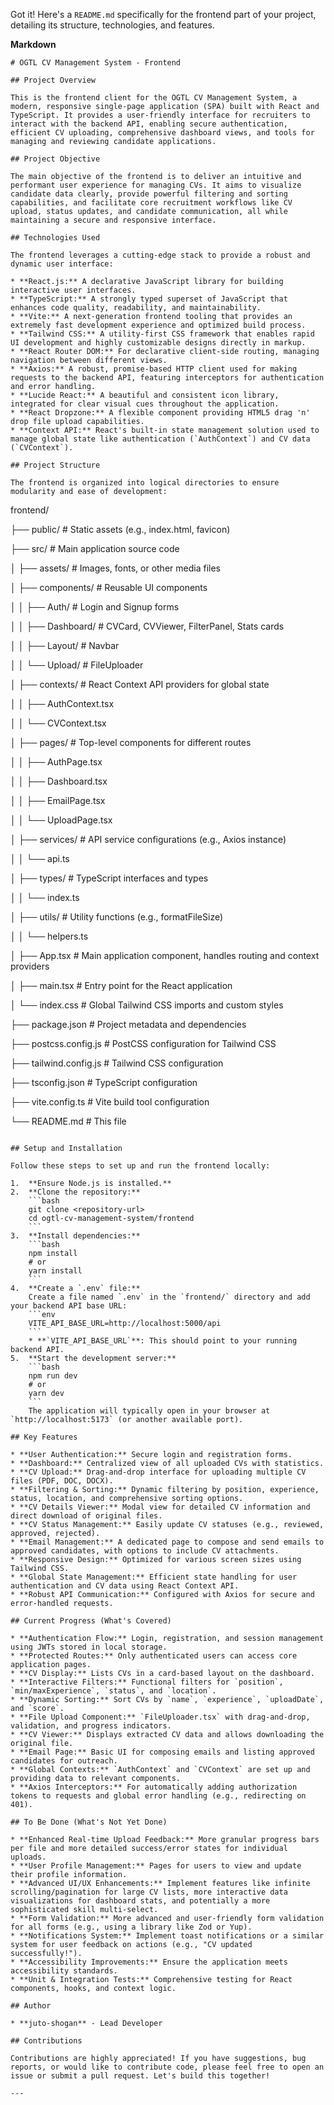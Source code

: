 Got it! Here's a `README.md` specifically for the frontend part of your project, detailing its structure, technologies, and features.

**Markdown**

```
# OGTL CV Management System - Frontend

## Project Overview

This is the frontend client for the OGTL CV Management System, a modern, responsive single-page application (SPA) built with React and TypeScript. It provides a user-friendly interface for recruiters to interact with the backend API, enabling secure authentication, efficient CV uploading, comprehensive dashboard views, and tools for managing and reviewing candidate applications.

## Project Objective

The main objective of the frontend is to deliver an intuitive and performant user experience for managing CVs. It aims to visualize candidate data clearly, provide powerful filtering and sorting capabilities, and facilitate core recruitment workflows like CV upload, status updates, and candidate communication, all while maintaining a secure and responsive interface.

## Technologies Used

The frontend leverages a cutting-edge stack to provide a robust and dynamic user interface:

* **React.js:** A declarative JavaScript library for building interactive user interfaces.
* **TypeScript:** A strongly typed superset of JavaScript that enhances code quality, readability, and maintainability.
* **Vite:** A next-generation frontend tooling that provides an extremely fast development experience and optimized build process.
* **Tailwind CSS:** A utility-first CSS framework that enables rapid UI development and highly customizable designs directly in markup.
* **React Router DOM:** For declarative client-side routing, managing navigation between different views.
* **Axios:** A robust, promise-based HTTP client used for making requests to the backend API, featuring interceptors for authentication and error handling.
* **Lucide React:** A beautiful and consistent icon library, integrated for clear visual cues throughout the application.
* **React Dropzone:** A flexible component providing HTML5 drag 'n' drop file upload capabilities.
* **Context API:** React's built-in state management solution used to manage global state like authentication (`AuthContext`) and CV data (`CVContext`).

## Project Structure

The frontend is organized into logical directories to ensure modularity and ease of development:

```

frontend/

├── public/                # Static assets (e.g., index.html, favicon)

├── src/                   # Main application source code

│   ├── assets/            # Images, fonts, or other media files

│   ├── components/        # Reusable UI components

│   │   ├── Auth/          # Login and Signup forms

│   │   ├── Dashboard/     # CVCard, CVViewer, FilterPanel, Stats cards

│   │   ├── Layout/        # Navbar

│   │   └── Upload/        # FileUploader

│   ├── contexts/          # React Context API providers for global state

│   │   ├── AuthContext.tsx

│   │   └── CVContext.tsx

│   ├── pages/             # Top-level components for different routes

│   │   ├── AuthPage.tsx

│   │   ├── Dashboard.tsx

│   │   ├── EmailPage.tsx

│   │   └── UploadPage.tsx

│   ├── services/          # API service configurations (e.g., Axios instance)

│   │   └── api.ts

│   ├── types/             # TypeScript interfaces and types

│   │   └── index.ts

│   ├── utils/             # Utility functions (e.g., formatFileSize)

│   │   └── helpers.ts

│   ├── App.tsx            # Main application component, handles routing and context providers

│   ├── main.tsx           # Entry point for the React application

│   └── index.css          # Global Tailwind CSS imports and custom styles

├── package.json           # Project metadata and dependencies

├── postcss.config.js      # PostCSS configuration for Tailwind CSS

├── tailwind.config.js     # Tailwind CSS configuration

├── tsconfig.json          # TypeScript configuration

├── vite.config.ts         # Vite build tool configuration

└── README.md              # This file

```

## Setup and Installation

Follow these steps to set up and run the frontend locally:

1.  **Ensure Node.js is installed.**
2.  **Clone the repository:**
    ```bash
    git clone <repository-url>
    cd ogtl-cv-management-system/frontend
    ```
3.  **Install dependencies:**
    ```bash
    npm install
    # or
    yarn install
    ```
4.  **Create a `.env` file:**
    Create a file named `.env` in the `frontend/` directory and add your backend API base URL:
    ```env
    VITE_API_BASE_URL=http://localhost:5000/api
    ```
    * **`VITE_API_BASE_URL`**: This should point to your running backend API.
5.  **Start the development server:**
    ```bash
    npm run dev
    # or
    yarn dev
    ```
    The application will typically open in your browser at `http://localhost:5173` (or another available port).

## Key Features

* **User Authentication:** Secure login and registration forms.
* **Dashboard:** Centralized view of all uploaded CVs with statistics.
* **CV Upload:** Drag-and-drop interface for uploading multiple CV files (PDF, DOC, DOCX).
* **Filtering & Sorting:** Dynamic filtering by position, experience, status, location, and comprehensive sorting options.
* **CV Details Viewer:** Modal view for detailed CV information and direct download of original files.
* **CV Status Management:** Easily update CV statuses (e.g., reviewed, approved, rejected).
* **Email Management:** A dedicated page to compose and send emails to approved candidates, with options to include CV attachments.
* **Responsive Design:** Optimized for various screen sizes using Tailwind CSS.
* **Global State Management:** Efficient state handling for user authentication and CV data using React Context API.
* **Robust API Communication:** Configured with Axios for secure and error-handled requests.

## Current Progress (What's Covered)

* **Authentication Flow:** Login, registration, and session management using JWTs stored in local storage.
* **Protected Routes:** Only authenticated users can access core application pages.
* **CV Display:** Lists CVs in a card-based layout on the dashboard.
* **Interactive Filters:** Functional filters for `position`, `min/maxExperience`, `status`, and `location`.
* **Dynamic Sorting:** Sort CVs by `name`, `experience`, `uploadDate`, and `score`.
* **File Upload Component:** `FileUploader.tsx` with drag-and-drop, validation, and progress indicators.
* **CV Viewer:** Displays extracted CV data and allows downloading the original file.
* **Email Page:** Basic UI for composing emails and listing approved candidates for outreach.
* **Global Contexts:** `AuthContext` and `CVContext` are set up and providing data to relevant components.
* **Axios Interceptors:** For automatically adding authorization tokens to requests and global error handling (e.g., redirecting on 401).

## To Be Done (What's Not Yet Done)

* **Enhanced Real-time Upload Feedback:** More granular progress bars per file and more detailed success/error states for individual uploads.
* **User Profile Management:** Pages for users to view and update their profile information.
* **Advanced UI/UX Enhancements:** Implement features like infinite scrolling/pagination for large CV lists, more interactive data visualizations for dashboard stats, and potentially a more sophisticated skill multi-select.
* **Form Validation:** More advanced and user-friendly form validation for all forms (e.g., using a library like Zod or Yup).
* **Notifications System:** Implement toast notifications or a similar system for user feedback on actions (e.g., "CV updated successfully!").
* **Accessibility Improvements:** Ensure the application meets accessibility standards.
* **Unit & Integration Tests:** Comprehensive testing for React components, hooks, and context logic.

## Author

* **juto-shogan** - Lead Developer

## Contributions

Contributions are highly appreciated! If you have suggestions, bug reports, or would like to contribute code, please feel free to open an issue or submit a pull request. Let's build this together!

---
```
